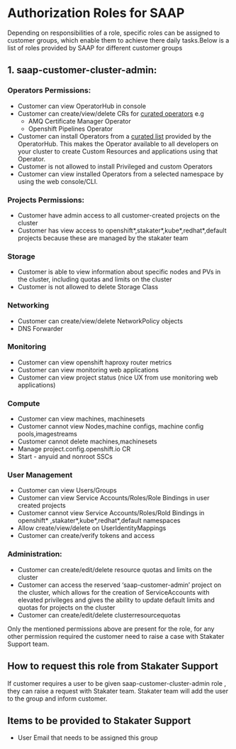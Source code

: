 # Authorization Roles for SAAP

Depending on responsibilities of a role, specific roles can be assigned to customer groups, which enable them to achieve there daily tasks.Below is a list of roles provided by SAAP for different customer groups

## 1. saap-customer-cluster-admin:
###  Operators Permissions:
- Customer can view OperatorHub in console
- Customer can create/view/delete CRs for [curated operators](https://docs.cloud.stakater.com/content/sre/authentication-authorization/curated-list-operators.html) e.g
  - AMQ Certificate Manager Operator
  - Openshift Pipelines Operator
- Customer can install Operators from a [curated list](https://docs.cloud.stakater.com/content/sre/authentication-authorization/curated-list-operators.html) provided by the OperatorHub. This makes the Operator available to all developers on your cluster to create Custom Resources and applications using that Operator.
- Customer is not allowed to install Privileged and custom Operators
- Customer can view installed Operators from a selected namespace by using the web console/CLI.
###  Projects Permissions:
- Customer have admin access to all customer-created projects on the cluster
- Customer has view access to openshift*,stakater*,kube*,redhat*,default projects because these are managed by the stakater team
### Storage
- Customer is able to view information about specific nodes and PVs in the cluster, including quotas and limits on the cluster
- Customer is not allowed to delete Storage Class
### Networking
- Customer can create/view/delete NetworkPolicy objects
- DNS Forwarder
### Monitoring
- Customer can view openshift haproxy router metrics
- Customer can view monitoring web applications
- Customer can view project status (nice UX from use monitoring web applications)
### Compute
- Customer can view  machines, machinesets
- Customer cannot view Nodes,machine configs, machine config pools,imagestreams
- Customer cannot delete machines,machinesets
- Manage project.config.openshift.io CR
- Start - anyuid and nonroot SSCs
###  User Management
- Customer can view Users/Groups
- Customer can view Service Accounts/Roles/Role Bindings in user created projects
- Customer cannot view Service Accounts/Roles/Rold Bindings in openshift* ,stakater*,kube*,redhat*,default namespaces
- Allow create/view/delete on UserIdentityMappings
- Customer can create/verify tokens and access
### Administration:
- Customer can create/edit/delete resource quotas and limits on the cluster
- Customer can access the reserved ‘saap-customer-admin’ project on the cluster, which allows for the creation of ServiceAccounts with elevated privileges and gives the ability to update default limits and quotas for projects on the cluster
- Customer can create/edit/delete clusterresourcequotas  

Only the mentioned permissions above are present for the role, for any other permission required the customer need to raise a case with Stakater Support team.

## How to request this role from Stakater Support
If customer requires a user to be given saap-customer-cluster-admin role , they can raise a request with Stakater team. Stakater team will add the user to the group and inform customer.
## Items to be provided to Stakater Support
- User Email that needs to be assigned this group